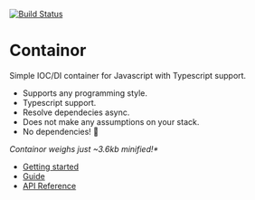 [![Build Status](https://gitlab.com/ngerritsen/containor/badges/master/pipeline.svg)](https://gitlab.com/ngerritsen/containor/-/commits/master)

# Containor

Simple IOC/DI container for Javascript with Typescript support.

- Supports any programming style.
- Typescript support.
- Resolve dependecies async.
- Does not make any assumptions on your stack.
- No dependencies! 🎂

_Containor weighs just ~3.6kb minified!\*_

- [Getting started](/getting-started)
- [Guide](/guide)
- [API Reference](/api-reference)
